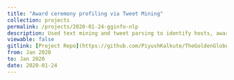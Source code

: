 ```yaml
---
title: "Award ceremony profiling via Tweet Mining"
collection: projects 
permalink: /projects/2020-01-24-gginfo-nlp
description: Used text mining and tweet parsing to identify hosts, awards, nominees, winners and presenters for the "Golden Globes 2020", along with best/worst/sad/funny moments, red carpet highlights, and snubs, all through sentiment analysis, generalizable for any award ceremony (Oscars).
viewable: false
gitlink: [Project Repo](https://github.com/PiyushKalkute/TheGoldenGlobesInfo)
from: Jan 2020
to: Jan 2020 
date: 2020-01-24
---
```

